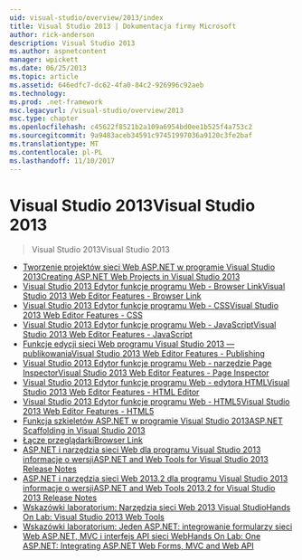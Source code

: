 ```yaml
---
uid: visual-studio/overview/2013/index
title: Visual Studio 2013 | Dokumentacja firmy Microsoft
author: rick-anderson
description: Visual Studio 2013
ms.author: aspnetcontent
manager: wpickett
ms.date: 06/25/2013
ms.topic: article
ms.assetid: 646edfc7-dc62-4fa0-84c2-926996c92aeb
ms.technology: 
ms.prod: .net-framework
msc.legacyurl: /visual-studio/overview/2013
msc.type: chapter
ms.openlocfilehash: c45622f8521b2a109a6954bd0ee1b525f4a753c2
ms.sourcegitcommit: 9a9483aceb34591c97451997036a9120c3fe2baf
ms.translationtype: MT
ms.contentlocale: pl-PL
ms.lasthandoff: 11/10/2017
---
```

<a name="visual-studio-2013"></a><span data-ttu-id="cfaa6-103">Visual Studio 2013</span><span class="sxs-lookup"><span data-stu-id="cfaa6-103">Visual Studio 2013</span></span>
====================
> <span data-ttu-id="cfaa6-104">Visual Studio 2013</span><span class="sxs-lookup"><span data-stu-id="cfaa6-104">Visual Studio 2013</span></span>


- [<span data-ttu-id="cfaa6-105">Tworzenie projektów sieci Web ASP.NET w programie Visual Studio 2013</span><span class="sxs-lookup"><span data-stu-id="cfaa6-105">Creating ASP.NET Web Projects in Visual Studio 2013</span></span>](creating-web-projects-in-visual-studio.md)
- [<span data-ttu-id="cfaa6-106">Visual Studio 2013 Edytor funkcje programu Web - Browser Link</span><span class="sxs-lookup"><span data-stu-id="cfaa6-106">Visual Studio 2013 Web Editor Features - Browser Link</span></span>](visual-studio-2013-web-editor-features-browser-link.md)
- [<span data-ttu-id="cfaa6-107">Visual Studio 2013 Edytor funkcje programu Web - CSS</span><span class="sxs-lookup"><span data-stu-id="cfaa6-107">Visual Studio 2013 Web Editor Features - CSS</span></span>](visual-studio-2013-web-editor-features-css.md)
- [<span data-ttu-id="cfaa6-108">Visual Studio 2013 Edytor funkcje programu Web - JavaScript</span><span class="sxs-lookup"><span data-stu-id="cfaa6-108">Visual Studio 2013 Web Editor Features - JavaScript</span></span>](visual-studio-2013-web-editor-features-javascript.md)
- [<span data-ttu-id="cfaa6-109">Funkcje edycji sieci Web programu Visual Studio 2013 — publikowania</span><span class="sxs-lookup"><span data-stu-id="cfaa6-109">Visual Studio 2013 Web Editor Features - Publishing</span></span>](visual-studio-2013-web-editor-features-publishing.md)
- [<span data-ttu-id="cfaa6-110">Visual Studio 2013 Edytor funkcje programu Web - narzędzie Page Inspector</span><span class="sxs-lookup"><span data-stu-id="cfaa6-110">Visual Studio 2013 Web Editor Features - Page Inspector</span></span>](visual-studio-2013-web-editor-features-page-inspector.md)
- [<span data-ttu-id="cfaa6-111">Visual Studio 2013 Edytor funkcje programu Web - edytora HTML</span><span class="sxs-lookup"><span data-stu-id="cfaa6-111">Visual Studio 2013 Web Editor Features - HTML Editor</span></span>](visual-studio-2013-web-editor-features-html-editor.md)
- [<span data-ttu-id="cfaa6-112">Visual Studio 2013 Edytor funkcje programu Web - HTML5</span><span class="sxs-lookup"><span data-stu-id="cfaa6-112">Visual Studio 2013 Web Editor Features - HTML5</span></span>](visual-studio-2013-web-editor-features-html5.md)
- [<span data-ttu-id="cfaa6-113">Funkcja szkieletów ASP.NET w programie Visual Studio 2013</span><span class="sxs-lookup"><span data-stu-id="cfaa6-113">ASP.NET Scaffolding in Visual Studio 2013</span></span>](aspnet-scaffolding-overview.md)
- [<span data-ttu-id="cfaa6-114">Łącze przeglądarki</span><span class="sxs-lookup"><span data-stu-id="cfaa6-114">Browser Link</span></span>](using-browser-link.md)
- [<span data-ttu-id="cfaa6-115">ASP.NET i narzędzia sieci Web dla programu Visual Studio 2013 informacje o wersji</span><span class="sxs-lookup"><span data-stu-id="cfaa6-115">ASP.NET and Web Tools for Visual Studio 2013 Release Notes</span></span>](release-notes.md)
- [<span data-ttu-id="cfaa6-116">ASP.NET i narzędzia sieci Web 2013.2 dla programu Visual Studio 2013 informacje o wersji</span><span class="sxs-lookup"><span data-stu-id="cfaa6-116">ASP.NET and Web Tools 2013.2 for Visual Studio 2013 Release Notes</span></span>](aspnet-and-web-tools-20132-preview-for-visual-studio-2013-release-notes.md)
- [<span data-ttu-id="cfaa6-117">Wskazówki laboratorium: Narzędzia sieci Web 2013 Visual Studio</span><span class="sxs-lookup"><span data-stu-id="cfaa6-117">Hands On Lab: Visual Studio 2013 Web Tools</span></span>](visual-studio-2013-web-tools.md)
- [<span data-ttu-id="cfaa6-118">Wskazówki laboratorium: Jeden ASP.NET: integrowanie formularzy sieci Web ASP.NET, MVC i interfejs API sieci Web</span><span class="sxs-lookup"><span data-stu-id="cfaa6-118">Hands On Lab: One ASP.NET: Integrating ASP.NET Web Forms, MVC and Web API</span></span>](one-aspnet-integrating-aspnet-web-forms-mvc-and-web-api.md)
